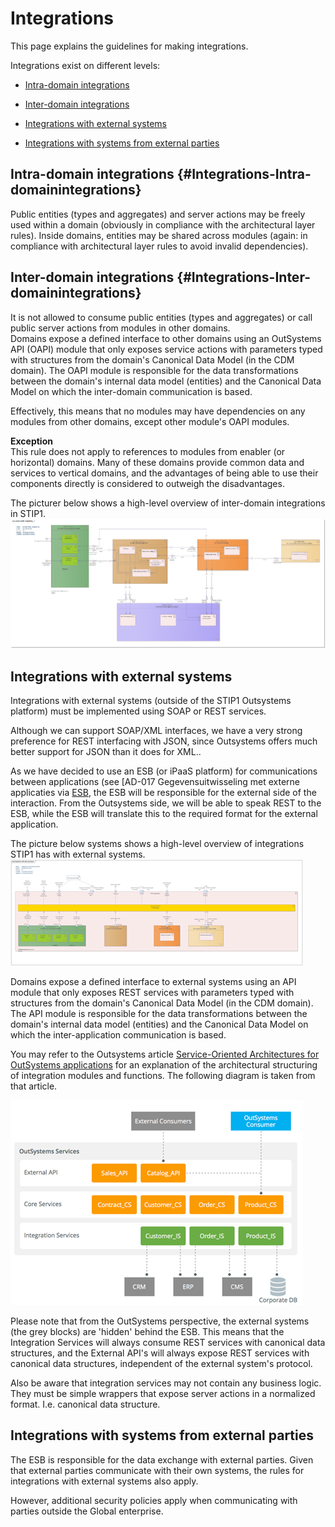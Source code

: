 # Integrations

This page explains the guidelines for making integrations.

Integrations exist on different levels:

* [Intra-domain integrations](#Integrations-Intra-domainintegrations)

* [Inter-domain integrations](#Integrations-Inter-domainintegrations)

* [Integrations with external
    systems](#Integrations-Integrationswithexternalsy)

* [Integrations with systems from external
    parties](#Integrations-Integrationswithsystemsfro)

## Intra-domain integrations {#Integrations-Intra-domainintegrations}

Public entities (types and aggregates) and server actions may be freely
used within a domain (obviously in compliance with the architectural
layer rules).
Inside domains, entities may be shared across modules (again: in
compliance with architectural layer rules to avoid invalid
dependencies).

## Inter-domain integrations {#Integrations-Inter-domainintegrations}

It is not allowed to consume public entities (types and aggregates) or
call public server actions from modules in other domains.\
Domains expose a defined interface to other domains using an OutSystems API (OAPI) module that only exposes service actions with parameters typed with
structures from the domain's Canonical Data Model (in the CDM domain).
The OAPI module is responsible for the data transformations between the
domain's internal data model (entities) and the Canonical Data Model on
which the inter-domain communication is based.

Effectively, this means that no modules may have dependencies on any
modules from other domains, except other module\'s OAPI modules.

**Exception**\
This rule does not apply to references to modules from enabler (or
horizontal) domains. Many of these domains provide common data and
services to vertical domains, and the advantages of being able to use
their components directly is considered to outweigh the disadvantages.

The picturer below shows a high-level overview of inter-domain integrations in STIP1.
![Domain integrations](images/DomainIntegrations.png)

## Integrations with external systems

Integrations with external systems (outside of the STIP1 Outsystems
platform) must be implemented using SOAP or REST services.

Although we can support SOAP/XML interfaces, we have a very strong
preference for REST interfacing with JSON, since Outsystems offers much
better support for JSON than it does for XML..

As we have decided to use an ESB (or iPaaS platform) for communications
between applications (see [AD-017 Gegevensuitwisseling met externe
applicaties via [ESB](todo), the ESB will be responsible for the external side of the interaction.
From the Outsystems side, we will be able to speak REST to the ESB,
while the ESB will translate this to the required format for the
external application.

The picture below systems shows a high-level overview of integrations STIP1 has with external systems.
![Integration with external systems](images/IntegrationsWithExternalSystems.png)

Domains expose a defined interface to external systems using an API
module that only exposes REST services with parameters typed with
structures from the domain's Canonical Data Model (in the CDM domain).
The API module is responsible for the data transformations between the
domain's internal data model (entities) and the Canonical Data Model on
which the inter-application communication is based.

You may refer to the Outsystems article [Service-Oriented Architectures for OutSystems applications](https://success.outsystems.com/Documentation/Best_Practices/Architecture/Designing_the_Architecture_of_Your_OutSystems_Applications/Service-Oriented_Architectures_for_OutSystems_applications)
for an explanation of the architectural structuring of integration
modules and functions. The following diagram is taken from that article.

![Service-Oriented-Architectures-for-OutSystems-applications](images/Service-Oriented-Architectures-for-OutSystems-applications.png)

Please note that from the OutSystems perspective, the external systems
(the grey blocks) are 'hidden' behind the ESB. This means that the
Integration Services will always consume REST services with canonical
data structures, and the External API's will always expose REST services
with canonical data structures, independent of the external system's
protocol.

Also be aware that integration services may not contain any business
logic. They must be simple wrappers that expose server actions in a
normalized format. I.e. canonical data structure.

## Integrations with systems from external parties

The ESB is responsible for the data exchange with external parties.
Given that external parties communicate with their own systems, the
rules for integrations with external systems also apply.

However, additional security policies apply when communicating with
parties outside the Global enterprise.
